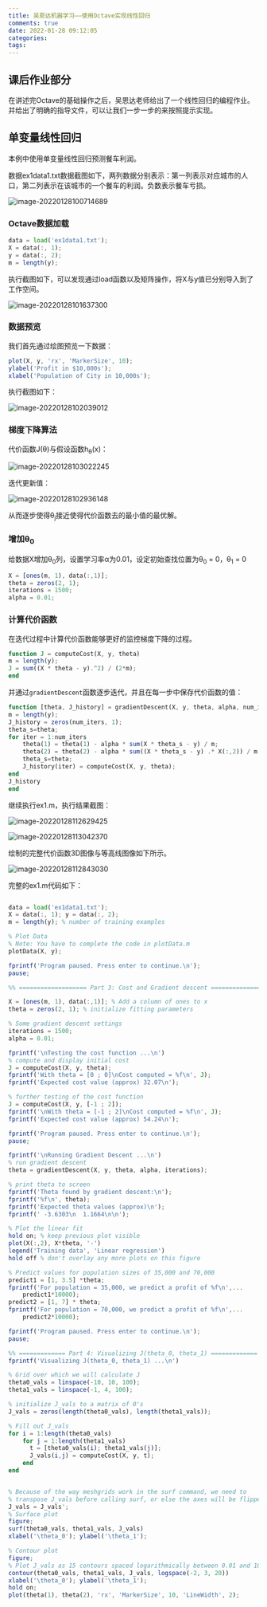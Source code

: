 ```yaml
---
title: 吴恩达机器学习——使用Octave实现线性回归
comments: true
date: 2022-01-28 09:12:05
categories:
tags:
---
```




## 课后作业部分

在讲述完Octave的基础操作之后，吴恩达老师给出了一个线性回归的编程作业。并给出了明确的指导文件，可以让我们一步一步的来按照提示实现。

## 单变量线性回归

本例中使用单变量线性回归预测餐车利润。

数据ex1data1.txt数据截图如下，两列数据分别表示：第一列表示对应城市的人口，第二列表示在该城市的一个餐车的利润。负数表示餐车亏损。

![image-20220128100714689](https://gitee.com/wieweicoding/kevinqimgs/raw/master/img/image-20220128100714689.png)

### Octave数据加载

```octave
data = load('ex1data1.txt');
X = data(:, 1);
y = data(:, 2);
m = length(y);
```

执行截图如下，可以发现通过load函数以及矩阵操作，将X与y值已分别导入到了工作空间。

![image-20220128101637300](https://gitee.com/wieweicoding/kevinqimgs/raw/master/img/image-20220128101637300.png)

### 数据预览

我们首先通过绘图预览一下数据：

```octave
plot(X, y, 'rx', 'MarkerSize', 10);
ylabel('Profit in $10,000s');
xlabel('Population of City in 10,000s');
```

执行截图如下：

![image-20220128102039012](https://gitee.com/wieweicoding/kevinqimgs/raw/master/img/image-20220128102039012.png)

### 梯度下降算法

代价函数J(θ)与假设函数h<sub>θ</sub>(x)：

![image-20220128103022245](https://gitee.com/wieweicoding/kevinqimgs/raw/master/img/image-20220128103022245.png)

迭代更新值：

![image-20220128102936148](https://gitee.com/wieweicoding/kevinqimgs/raw/master/img/image-20220128102936148.png)

从而逐步使得θ<sub>j</sub>接近使得代价函数去的最小值的最优解。

### 增加θ<sub>0</sub>

给数据X增加θ<sub>0</sub>列，设置学习率α为0.01，设定初始查找位置为θ<sub>0</sub> = 0，θ<sub>1</sub> = 0

```octave
X = [ones(m, 1), data(:,1)];
theta = zeros(2, 1);
iterations = 1500;
alpha = 0.01;
```

### 计算代价函数

在迭代过程中计算代价函数能够更好的监控梯度下降的过程。

```octave
function J = computeCost(X, y, theta)
m = length(y);
J = sum((X * theta - y).^2) / (2*m);
end
```

并通过`gradientDescent`函数逐步迭代，并且在每一步中保存代价函数的值：

```octave
function [theta, J_history] = gradientDescent(X, y, theta, alpha, num_iters)
m = length(y);
J_history = zeros(num_iters, 1);
theta_s=theta;
for iter = 1:num_iters
    theta(1) = theta(1) - alpha * sum(X * theta_s - y) / m;       
    theta(2) = theta(2) - alpha * sum((X * theta_s - y) .* X(:,2)) / m;     
    theta_s=theta;    
    J_history(iter) = computeCost(X, y, theta);
end
J_history
end
```

继续执行ex1.m，执行结果截图：

![image-20220128112629425](https://gitee.com/wieweicoding/kevinqimgs/raw/master/img/image-20220128112629425.png)

![image-20220128113042370](https://gitee.com/wieweicoding/kevinqimgs/raw/master/img/image-20220128113042370.png)

绘制的完整代价函数3D图像与等高线图像如下所示。

![image-20220128112843030](https://gitee.com/wieweicoding/kevinqimgs/raw/master/img/image-20220128112843030.png)



完整的ex1.m代码如下：

```octave

data = load('ex1data1.txt');
X = data(:, 1); y = data(:, 2);
m = length(y); % number of training examples

% Plot Data
% Note: You have to complete the code in plotData.m
plotData(X, y);

fprintf('Program paused. Press enter to continue.\n');
pause;

%% =================== Part 3: Cost and Gradient descent ===================

X = [ones(m, 1), data(:,1)]; % Add a column of ones to x
theta = zeros(2, 1); % initialize fitting parameters

% Some gradient descent settings
iterations = 1500;
alpha = 0.01;

fprintf('\nTesting the cost function ...\n')
% compute and display initial cost
J = computeCost(X, y, theta);
fprintf('With theta = [0 ; 0]\nCost computed = %f\n', J);
fprintf('Expected cost value (approx) 32.07\n');

% further testing of the cost function
J = computeCost(X, y, [-1 ; 2]);
fprintf('\nWith theta = [-1 ; 2]\nCost computed = %f\n', J);
fprintf('Expected cost value (approx) 54.24\n');

fprintf('Program paused. Press enter to continue.\n');
pause;

fprintf('\nRunning Gradient Descent ...\n')
% run gradient descent
theta = gradientDescent(X, y, theta, alpha, iterations);

% print theta to screen
fprintf('Theta found by gradient descent:\n');
fprintf('%f\n', theta);
fprintf('Expected theta values (approx)\n');
fprintf(' -3.6303\n  1.1664\n\n');

% Plot the linear fit
hold on; % keep previous plot visible
plot(X(:,2), X*theta, '-')
legend('Training data', 'Linear regression')
hold off % don't overlay any more plots on this figure

% Predict values for population sizes of 35,000 and 70,000
predict1 = [1, 3.5] *theta;
fprintf('For population = 35,000, we predict a profit of %f\n',...
    predict1*10000);
predict2 = [1, 7] * theta;
fprintf('For population = 70,000, we predict a profit of %f\n',...
    predict2*10000);

fprintf('Program paused. Press enter to continue.\n');
pause;

%% ============= Part 4: Visualizing J(theta_0, theta_1) =============
fprintf('Visualizing J(theta_0, theta_1) ...\n')

% Grid over which we will calculate J
theta0_vals = linspace(-10, 10, 100);
theta1_vals = linspace(-1, 4, 100);

% initialize J_vals to a matrix of 0's
J_vals = zeros(length(theta0_vals), length(theta1_vals));

% Fill out J_vals
for i = 1:length(theta0_vals)
    for j = 1:length(theta1_vals)
	  t = [theta0_vals(i); theta1_vals(j)];
	  J_vals(i,j) = computeCost(X, y, t);
    end
end


% Because of the way meshgrids work in the surf command, we need to
% transpose J_vals before calling surf, or else the axes will be flipped
J_vals = J_vals';
% Surface plot
figure;
surf(theta0_vals, theta1_vals, J_vals)
xlabel('\theta_0'); ylabel('\theta_1');

% Contour plot
figure;
% Plot J_vals as 15 contours spaced logarithmically between 0.01 and 100
contour(theta0_vals, theta1_vals, J_vals, logspace(-2, 3, 20))
xlabel('\theta_0'); ylabel('\theta_1');
hold on;
plot(theta(1), theta(2), 'rx', 'MarkerSize', 10, 'LineWidth', 2);

```

